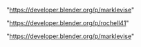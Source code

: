 "https://developer.blender.org/p/marklevise"

 
"https://developer.blender.org/p/rochell41"


"https://developer.blender.org/p/marklevise"


 
